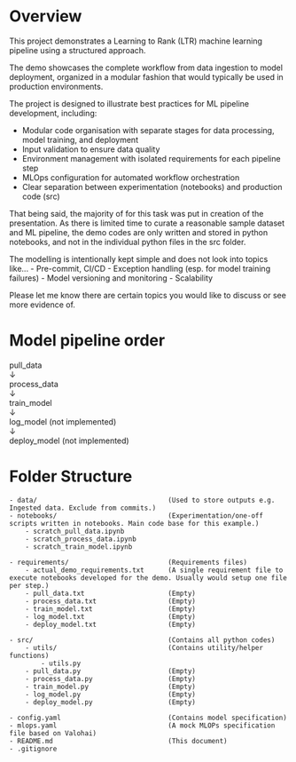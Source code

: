 # Overview

This project demonstrates a Learning to Rank (LTR) machine learning pipeline using a structured approach. 

The demo showcases the complete workflow from data ingestion to model deployment, organized in a modular fashion that would typically be used in production environments.

The project is designed to illustrate best practices for ML pipeline development, including:
- Modular code organisation with separate stages for data processing, model training, and deployment
- Input validation to ensure data quality
- Environment management with isolated requirements for each pipeline step
- MLOps configuration for automated workflow orchestration
- Clear separation between experimentation (notebooks) and production code (src)

That being said, the majority of for this task was put in creation of the presentation. As there is limited time to curate a reasonable sample dataset and ML pipeline, the demo codes are only written and stored in python notebooks, and not in the individual python files in the src folder.

The modelling is intentionally kept simple and does not look into topics like...
    - Pre-commit, CI/CD
    - Exception handling (esp. for model training failures)
    - Model versioning and monitoring
    - Scalability

Please let me know there are certain topics you would like to discuss or see more evidence of.

# Model pipeline order
pull_data<br />
    ↓<br />
process_data<br />
    ↓<br />
train_model<br />
    ↓<br />
log_model           (not implemented)<br />
    ↓<br />
deploy_model        (not implemented)


# Folder Structure


    - data/                                 (Used to store outputs e.g. Ingested data. Exclude from commits.)
    - notebooks/                            (Experimentation/one-off scripts written in notebooks. Main code base for this example.)
        - scratch_pull_data.ipynb
        - scratch_process_data.ipynb
        - scratch_train_model.ipynb

    - requirements/                         (Requirements files)
        - actual_demo_requirements.txt      (A single requirement file to execute notebooks developed for the demo. Usually would setup one file per step.)
        - pull_data.txt                     (Empty)
        - process_data.txt                  (Empty)
        - train_model.txt                   (Empty)
        - log_model.txt                     (Empty)
        - deploy_model.txt                  (Empty)

    - src/                                  (Contains all python codes)               
        - utils/                            (Contains utility/helper functions)
            - utils.py                      
        - pull_data.py                      (Empty)
        - process_data.py                   (Empty)
        - train_model.py                    (Empty)
        - log_model.py                      (Empty)
        - deploy_model.py                   (Empty)

    - config.yaml                           (Contains model specification)
    - mlops.yaml                            (A mock MLOPs specification file based on Valohai)
    - README.md                             (This document)
    - .gitignore